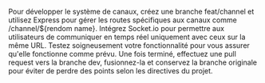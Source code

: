 Pour développer le système de canaux, créez une branche feat/channel et utilisez Express pour gérer les routes spécifiques aux canaux comme /channel/${rendom name}. Intégrez Socket.io pour permettre aux utilisateurs de communiquer en temps réel uniquement avec ceux sur la même URL. Testez soigneusement votre fonctionnalité pour vous assurer qu'elle fonctionne comme prévu. Une fois terminé, effectuez une pull request vers la branche dev, fusionnez-la et conservez la branche originale pour éviter de perdre des points selon les directives du projet.